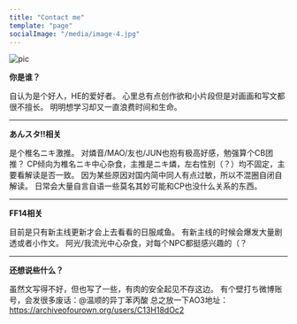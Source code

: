 ```yaml
---
title: "Contact me"
template: "page"
socialImage: "/media/image-4.jpg"
---
```


![pic](/media/image-2.jpg)

**你是谁？**

自认为是个好人，HE的爱好者。
心里总有点创作欲和小片段但是对画画和写文都很不擅长。
明明想学习却又一直浪费时间和生命。

***
**あんスタ!!相关**

是个椎名ニキ激推。
对燐音/MAO/友也/JUN也抱有极高好感，勉强算个CB团推？
CP倾向为椎名ニキ中心杂食，主推是ニキ燐，左右性别（？）均不固定，主要看解读是否一致。
因为某些原因对国内简中同人有点过敏，所以不混圈自闭自解读。
日常会大量自言自语一些莫名其妙可能和CP也没什么关系的东西。

***

**FF14相关**

目前是只有新主线更新才会上去看看的日服咸鱼。
有新主线的时候会爆发大量剧透或者小作文。
阿光/我流光中心杂食，对每个NPC都挺感兴趣的（？

***

**还想说些什么？**

虽然文写得不好，但也写了一些，有肉的安全起见不存这边。
有个壁打ち微博账号，会发很多废话：@温顺的异丁苯丙酸
总之放一下AO3地址：
<https://archiveofourown.org/users/C13H18dOc2>
